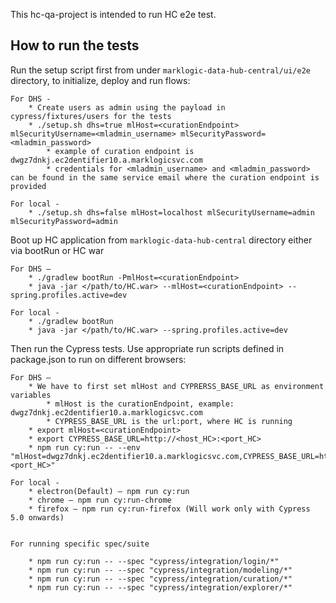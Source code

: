 This hc-qa-project is intended to run HC e2e test. 

## How to run the tests

Run the setup script first from under `marklogic-data-hub-central/ui/e2e` directory, to initialize, deploy and run flows:

    For DHS -
        * Create users as admin using the payload in cypress/fixtures/users for the tests
        * ./setup.sh dhs=true mlHost=<curationEndpoint> mlSecurityUsername=<mladmin_username> mlSecurityPassword=<mladmin_password>
            * example of curation endpoint is dwgz7dnkj.ec2dentifier10.a.marklogicsvc.com
            * credentials for <mladmin_username> and <mladmin_password> can be found in the same service email where the curation endpoint is provided
        
    For local - 
        * ./setup.sh dhs=false mlHost=localhost mlSecurityUsername=admin mlSecurityPassword=admin

Boot up HC application from `marklogic-data-hub-central` directory either via bootRun or HC war
 
    For DHS –
        * ./gradlew bootRun -PmlHost=<curationEndpoint>
        * java -jar </path/to/HC.war> --mlHost=<curationEndpoint> --spring.profiles.active=dev
        
    For local - 
        * ./gradlew bootRun
        * java -jar </path/to/HC.war> --spring.profiles.active=dev

 
Then run the Cypress tests. Use appropriate run scripts defined in package.json to run on different browsers:

    For DHS –
        * We have to first set mlHost and CYPRERSS_BASE_URL as environment variables
            * mlHost is the curationEndpoint, example: dwgz7dnkj.ec2dentifier10.a.marklogicsvc.com
            * CYPRESS_BASE_URL is the url:port, where HC is running
        * export mlHost=<curationEndpoint>
        * export CYPRESS_BASE_URL=http://<host_HC>:<port_HC> 
        * npm run cy:run -- --env "mlHost=dwgz7dnkj.ec2dentifier10.a.marklogicsvc.com,CYPRESS_BASE_URL=http://<host_HC>:<port_HC>"
        
    For local - 
        * electron(Default) – npm run cy:run
        * chrome – npm run cy:run-chrome
        * firefox – npm run cy:run-firefox (Will work only with Cypress 5.0 onwards)
              

    For running specific spec/suite

        * npm run cy:run -- --spec "cypress/integration/login/*"
        * npm run cy:run -- --spec "cypress/integration/modeling/*"
        * npm run cy:run -- --spec "cypress/integration/curation/*"
        * npm run cy:run -- --spec "cypress/integration/explorer/*"
